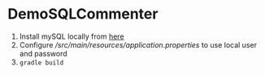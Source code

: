 # DemoSQLCommenter
 
1. Install mySQL locally from [here](https://dev.mysql.com/downloads/mysql/)
2. Configure */src/main/resources/application.properties* to use local user and password
3. `gradle build`